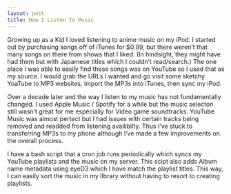 ```yaml
---
layout: post
title: How I Listen To Music
---
```


Growing up as a Kid I loved listening to anime music on my iPod. I started out by purchasing songs off of iTunes for $0.99, but there weren’t that many songs on there from shows that I liked. (In hindsight, they might have had them but with Japamese titles which I couldn’t read/search.) The one place I was able to easily find these songs was on YouTube so I used that as my source. I would grab the URLs I wanted and go visit some sketchy YoaTube to MP3 websites, import the MP3s into iTunes, then sync my iPod.

Over a decade later and the way I listen to my music has not fundamentally changed. I used Apple Music / Spotify for a while but the music selecton still wasn’t great for me especially for Video game soundtracks. YouTube Music was almost pertect but I had issues with certain tracks being removed and readded from listening availibilty. Thus I’ve stuck to transferring MP3s to my phone although I’ve made a few improvements on the overall process.

I have a bash script that a cron job runs periodically which syncs my YouTube playlists and the music on my server. This scipt also adds Album name metadata using eyeD3 which I have match the playlist titles. This way, I can easily sort the music in my Ilbrary without having to resort to creating playlists.